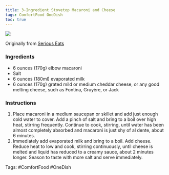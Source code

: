 ```yaml
---
title: 3-Ingredient Stovetop Macaroni and Cheese
tags: ComfortFood OneDish
toc: true
---
```


![](https://s3.us-east-1.amazonaws.com/asset-02.onetsp.net/ugc/8/3e/9ors4f-128ji-dp5-1.jpg)

Originally from [Serious Eats](http://www.seriouseats.com/recipes/2017/01/3-ingredient-stovetop-mac-and-cheese-recipe.html)

### Ingredients

*   6 ounces (170g) elbow macaroni
*   Salt
*   6 ounces (180ml) evaporated milk
*   6 ounces (170g) grated mild or medium cheddar cheese, or any good melting cheese, such as Fontina, Gruyère, or Jack

### Instructions

1.  Place macaroni in a medium saucepan or skillet and add just enough cold water to cover. Add a pinch of salt and bring to a boil over high heat, stirring frequently. Continue to cook, stirring, until water has been almost completely absorbed and macaroni is just shy of al dente, about 6 minutes.
2.  Immediately add evaporated milk and bring to a boil. Add cheese. Reduce heat to low and cook, stirring continuously, until cheese is melted and liquid has reduced to a creamy sauce, about 2 minutes longer. Season to taste with more salt and serve immediately.

Tags: #ComfortFood #OneDish